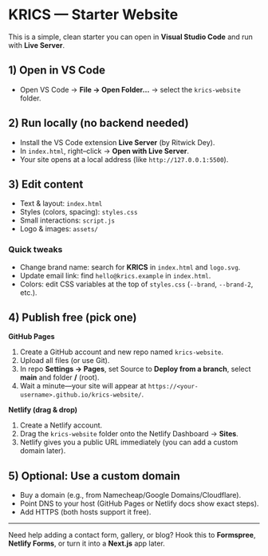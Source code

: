# KRICS — Starter Website

This is a simple, clean starter you can open in **Visual Studio Code** and run with **Live Server**.

## 1) Open in VS Code
- Open VS Code → **File → Open Folder…** → select the `krics-website` folder.

## 2) Run locally (no backend needed)
- Install the VS Code extension **Live Server** (by Ritwick Dey).
- In `index.html`, right–click → **Open with Live Server**.
- Your site opens at a local address (like `http://127.0.0.1:5500`).

## 3) Edit content
- Text & layout: `index.html`
- Styles (colors, spacing): `styles.css`
- Small interactions: `script.js`
- Logo & images: `assets/`

### Quick tweaks
- Change brand name: search for **KRICS** in `index.html` and `logo.svg`.
- Update email link: find `hello@krics.example` in `index.html`.
- Colors: edit CSS variables at the top of `styles.css` (`--brand`, `--brand-2`, etc.).

## 4) Publish free (pick one)
**GitHub Pages**
1. Create a GitHub account and new repo named `krics-website`.
2. Upload all files (or use Git).
3. In repo **Settings → Pages**, set Source to **Deploy from a branch**, select **main** and folder **/** (root).
4. Wait a minute—your site will appear at `https://<your-username>.github.io/krics-website/`.

**Netlify (drag & drop)**
1. Create a Netlify account.
2. Drag the `krics-website` folder onto the Netlify Dashboard → **Sites**.
3. Netlify gives you a public URL immediately (you can add a custom domain later).

## 5) Optional: Use a custom domain
- Buy a domain (e.g., from Namecheap/Google Domains/Cloudflare).
- Point DNS to your host (GitHub Pages or Netlify docs show exact steps).
- Add HTTPS (both hosts support it free).

---

Need help adding a contact form, gallery, or blog? Hook this to **Formspree**, **Netlify Forms**, or turn it into a **Next.js** app later.
